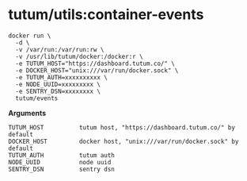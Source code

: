 tutum/utils:container-events
============================
   
    docker run \
      -d \
      -v /var/run:/var/run:rw \
      -v /usr/lib/tutum/docker:/docker:r \
      -e TUTUM_HOST="https://dashboard.tutum.co/" \
      -e DOCKER_HOST="unix:///var/run/docker.sock" \
      -e TUTUM_AUTH=xxxxxxxxxx \
      -e NODE_UUID=xxxxxxxxx \
      -e SENTRY_DSN=xxxxxxxx \
      tutum/events


**Arguments**

    TUTUM_HOST          tutum host, "https://dashboard.tutum.co/" by default
    DOCKER_HOST         docker host, "unix:///var/run/docker.sock" by default
    TUTUM_AUTH          tutum auth
    NODE_UUID           node uuid
    SENTRY_DSN          sentry dsn
